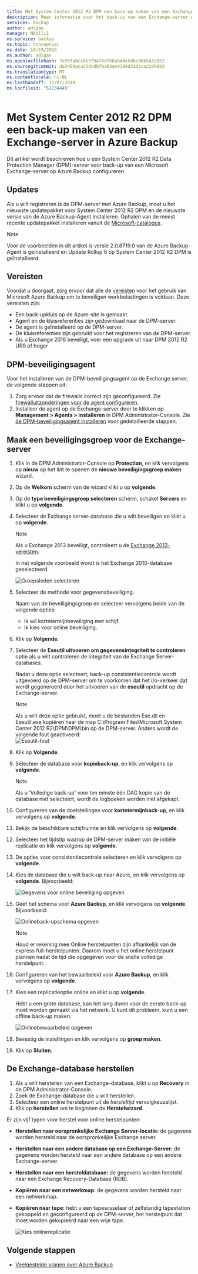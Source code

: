 ```yaml
---
title: Met System Center 2012 R2 DPM een back-up maken van een Exchange-server in Azure Backup
description: Meer informatie over het back-up van een Exchange-server op Azure Backup met behulp van System Center 2012 R2-DPM
services: backup
author: adigan
manager: NKolli1
ms.service: backup
ms.topic: conceptual
ms.date: 10/19/2018
ms.author: adigan
ms.openlocfilehash: 7e95fa0cc6b5f9476df68ab44e5dbc8bb5432d52
ms.sourcegitcommit: da3459aca32dcdbf6a63ae9186d2ad2ca2295893
ms.translationtype: MT
ms.contentlocale: nl-NL
ms.lasthandoff: 11/07/2018
ms.locfileid: "51234445"
---
```

# <a name="back-up-an-exchange-server-to-azure-backup-with-system-center-2012-r2-dpm"></a>Met System Center 2012 R2 DPM een back-up maken van een Exchange-server in Azure Backup
Dit artikel wordt beschreven hoe u een System Center 2012 R2 Data Protection Manager (DPM)-server voor back-up van een Microsoft Exchange-server op Azure Backup configureren.  

## <a name="updates"></a>Updates
Als u wilt registreren is de DPM-server met Azure Backup, moet u het nieuwste updatepakket voor System Center 2012 R2 DPM en de nieuwste versie van de Azure Backup-Agent installeren. Ophalen van de meest recente updatepakket installeren vanuit de [Microsoft-catalogus](https://catalog.update.microsoft.com/v7/site/Search.aspx?q=System%20Center%202012%20R2%20Data%20protection%20manager).

> [!NOTE]
> Voor de voorbeelden in dit artikel is versie 2.0.8719.0 van de Azure Backup-Agent is geïnstalleerd en Update Rollup 6 op System Center 2012 R2 DPM is geïnstalleerd.
>
>

## <a name="prerequisites"></a>Vereisten
Voordat u doorgaat, zorg ervoor dat alle de [vereisten](backup-azure-dpm-introduction.md#prerequisites-and-limitations) voor het gebruik van Microsoft Azure Backup om te beveiligen werkbelastingen is voldaan. Deze vereisten zijn:

* Een back-upkluis op de Azure-site is gemaakt.
* Agent en de kluisreferenties zijn gedownload naar de DPM-server.
* De agent is geïnstalleerd op de DPM-server.
* De kluisreferenties zijn gebruikt voor het registreren van de DPM-server.
* Als u Exchange 2016 beveiligt, voer een upgrade uit naar DPM 2012 R2 UR9 of hoger

## <a name="dpm-protection-agent"></a>DPM-beveiligingsagent
Voor het installeren van de DPM-beveiligingsagent op de Exchange server, de volgende stappen uit:

1. Zorg ervoor dat de firewalls correct zijn geconfigureerd. Zie [firewalluitzonderingen voor de agent configureren](https://technet.microsoft.com/library/Hh758204.aspx).
2. Installeer de agent op de Exchange-server door te klikken op **Management > Agents > installeren** in DPM Administrator-Console. Zie [de DPM-beveiligingsagent installeren](https://technet.microsoft.com/library/hh758186.aspx?f=255&MSPPError=-2147217396) voor gedetailleerde stappen.

## <a name="create-a-protection-group-for-the-exchange-server"></a>Maak een beveiligingsgroep voor de Exchange-server
1. Klik in de DPM Administrator-Console op **Protection**, en klik vervolgens op **nieuw** op het lint te openen de **nieuwe beveiligingsgroep maken** wizard.
2. Op de **Welkom** scherm van de wizard klikt u op **volgende**.
3. Op de **type beveiligingsgroep selecteren** scherm, schakel **Servers** en klikt u op **volgende**.
4. Selecteer de Exchange server-database die u wilt beveiligen en klikt u op **volgende**.

   > [!NOTE]
   > Als u Exchange 2013 beveiligt, controleert u de [Exchange 2013-vereisten](https://technet.microsoft.com/library/dn751029.aspx).
   >
   >

    In het volgende voorbeeld wordt is het Exchange 2010-database geselecteerd.

    ![Groepsleden selecteren](./media/backup-azure-backup-exchange-server/select-group-members.png)
5. Selecteer de methode voor gegevensbeveiliging.

    Naam van de beveiligingsgroep en selecteer vervolgens beide van de volgende opties:

   * Ik wil kortetermijnbeveiliging met schijf.
   * Ik kies voor online beveiliging.
6. Klik op **Volgende**.
7. Selecteer de **Eseutil uitvoeren om gegevensintegriteit te controleren** optie als u wilt controleren de integriteit van de Exchange Server-databases.

    Nadat u deze optie selecteert, back-up consistentiecontrole wordt uitgevoerd op de DPM-server om te voorkomen dat het i/o-verkeer dat wordt gegenereerd door het uitvoeren van de **eseutil** opdracht op de Exchange-server.

   > [!NOTE]
   > Als u wilt deze optie gebruikt, moet u de bestanden Ese.dll en Eseutil.exe kopiëren naar de map C:\Program Files\Microsoft System Center 2012 R2\DPM\DPM\bin op de DPM-server. Anders wordt de volgende fout geactiveerd:  
   > ![Eseutil-fout](./media/backup-azure-backup-exchange-server/eseutil-error.png)
   >
   >
8. Klik op **Volgende**.
9. Selecteer de database voor **kopieback-up**, en klik vervolgens op **volgende**.

   > [!NOTE]
   > Als u 'Volledige back-up' voor ten minste één DAG kopie van de database niet selecteert, wordt de logboeken worden niet afgekapt.
   >
   >
10. Configureren van de doelstellingen voor **kortetermijnback-up**, en klik vervolgens op **volgende**.
11. Bekijk de beschikbare schijfruimte en klik vervolgens op **volgende**.
12. Selecteer het tijdstip waarop de DPM-server maken van de initiële replicatie en klik vervolgens op **volgende**.
13. De opties voor consistentiecontrole selecteren en klik vervolgens op **volgende**.
14. Kies de database die u wilt back-up naar Azure, en klik vervolgens op **volgende**. Bijvoorbeeld:

    ![Gegevens voor online beveiliging opgeven](./media/backup-azure-backup-exchange-server/specify-online-protection-data.png)
15. Geef het schema voor **Azure Backup**, en klik vervolgens op **volgende**. Bijvoorbeeld:

    ![Onlineback-upschema opgeven](./media/backup-azure-backup-exchange-server/specify-online-backup-schedule.png)

    > [!NOTE]
    > Houd er rekening mee Online herstelpunten zijn afhankelijk van de express full-herstelpunten. Daarom moet u het online herstelpunt plannen nadat de tijd die opgegeven voor de snelle volledige herstelpunt.
    >
    >
16. Configureren van het bewaarbeleid voor **Azure Backup**, en klik vervolgens op **volgende**.
17. Kies een replicatieoptie online en klikt u op **volgende**.

    Hebt u een grote database, kan het lang duren voor de eerste back-up moet worden gemaakt via het netwerk. U kunt dit probleem, kunt u een offline back-up maken.  

    ![Onlinebewaarbeleid opgeven](./media/backup-azure-backup-exchange-server/specify-online-retention-policy.png)
18. Bevestig de instellingen en klik vervolgens op **groep maken**.
19. Klik op **Sluiten**.

## <a name="recover-the-exchange-database"></a>De Exchange-database herstellen
1. Als u wilt herstellen van een Exchange-database, klikt u op **Recovery** in de DPM Administrator-Console.
2. Zoek de Exchange-database die u wilt herstellen.
3. Selecteer een online herstelpunt uit de *hersteltijd* vervolgkeuzelijst.
4. Klik op **herstellen** om te beginnen de **Herstelwizard**.

Er zijn vijf typen voor herstel voor online herstelpunten:

* **Herstellen naar oorspronkelijke Exchange Server-locatie:** de gegevens worden hersteld naar de oorspronkelijke Exchange server.
* **Herstellen naar een andere database op een Exchange-Server:** de gegevens worden hersteld naar een andere database op een andere Exchange-server.
* **Herstellen naar een hersteldatabase:** de gegevens worden hersteld naar een Exchange Recovery-Database (RDB).
* **Kopiëren naar een netwerkmap:** de gegevens worden hersteld naar een netwerkmap.
* **Kopiëren naar tape:** hebt u een tapewisselaar of zelfstandig tapestation gekoppeld en geconfigureerd op de DPM-server, het herstelpunt dat moet worden gekopieerd naar een vrije tape.

    ![Kies onlinereplicatie](./media/backup-azure-backup-exchange-server/choose-online-replication.png)

## <a name="next-steps"></a>Volgende stappen
* [Veelgestelde vragen over Azure Backup](backup-azure-backup-faq.md)
